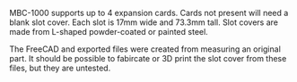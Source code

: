 MBC-1000 supports up to 4 expansion cards. Cards not present will need a blank slot cover. Each slot is 17mm wide and 73.3mm tall. Slot covers are made from L-shaped powder-coated or painted steel. 

The FreeCAD and exported files were created from measuring an original part. It should be possible to fabircate or 3D print the slot cover from these files, but they are untested. 
